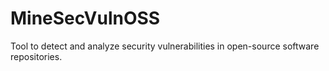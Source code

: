 # MineSecVulnOSS
Tool to detect and analyze security vulnerabilities in open-source software repositories.
